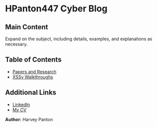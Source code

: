 # HPanton447 Cyber Blog

## Main Content

Expand on the subject, including details, examples, and explanations as necessary.

## Table of Contents
- [Papers and Research](#./XXSy/Basic-Reflective-XSS.md)
- [XSSy Walkthroughs](#main-content)

## Additional Links

- [LinkedIn](https://www.linkedin.com/in/harvey-panton-7606202a9/)
- [My CV]()


**Author:** Harvey Panton


